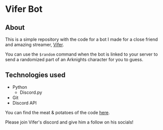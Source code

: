 # Vifer Bot

## About
This is a simple repository with the code for a bot I made for a close friend and amazing streamer, [Vifer](https://www.twitch.tv/vifer).

You can use the `$random` command when the bot is linked to your server to send a randomized part of an Arknights character for you to guess.

## Technologies used
- Python
    - Discord.py
- Git
- Discord API

You can find the meat & potatoes of the code [here](src/main.py). 

Please join Vifer's discord and give him a follow on his socials!